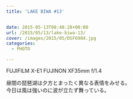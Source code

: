 ```yaml
---
title: 'LAKE BIWA #13'


date: 2015-05-13T08:48:28+00:00
url: /2015/05/13/lake-biwa-13/
cover: /images/2015/05/DSF6904.jpg
categories:
  - PHOTO

---
```

FUJIFILM X-E1 FUJINON XF35mm f/1.4

昼間の琵琶湖は夕方とまったく異なる表情をみせる。  
今日は風は強いのに波が立たず舞っている。

